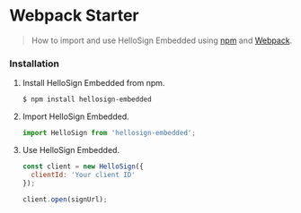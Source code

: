 # Webpack Starter

> How to import and use HelloSign Embedded using [npm](https://npmjs.org) and [Webpack](https://webpack.js.org).

### Installation

1. Install HelloSign Embedded from npm.

    ```bash
    $ npm install hellosign-embedded
    ```

2. Import HelloSign Embedded.

    ```js
    import HelloSign from 'hellosign-embedded';
    ```

3. Use HelloSign Embedded.

    ```js
    const client = new HelloSign({
      clientId: 'Your client ID'
    });

    client.open(signUrl);
    ```
